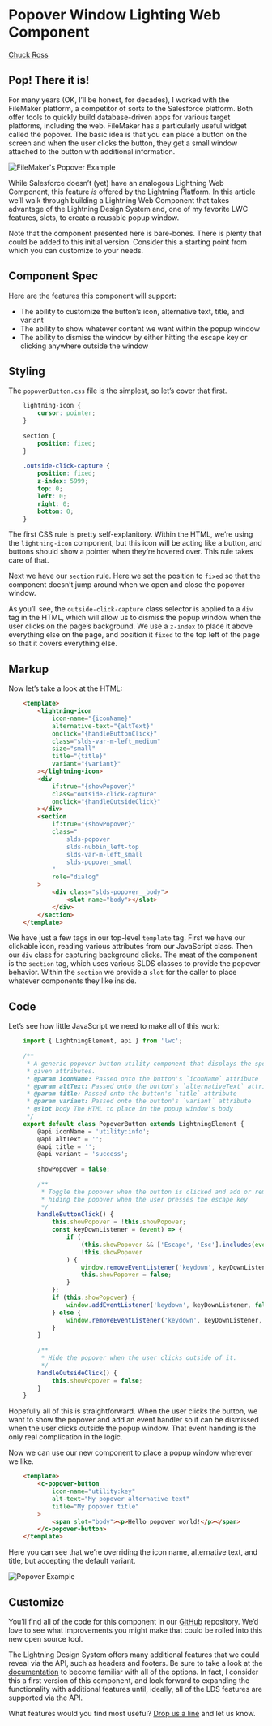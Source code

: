 # Popover Window Lighting Web Component

[Chuck Ross](https://www.tython.co/)

Pop! There it is!
-----------------

For many years (OK, I’ll be honest, for decades), I worked with the FileMaker platform, a competitor of sorts to the Salesforce platform. Both offer tools to quickly build database-driven apps for various target platforms, including the web. FileMaker has a particularly useful widget called the popover. The basic idea is that you can place a button on the screen and when the user clicks the button, they get a small window attached to the button with additional information.

![FileMaker's Popover Example](https://tython.co/images/2024-01-12-fm-popover.png)

While Salesforce doesn’t (yet) have an analogous Lightning Web Component, this feature _is_ offered by the Lightning Platform. In this article we’ll walk through building a Lightning Web Component that takes advantage of the Lightning Design System and, one of my favorite LWC features, slots, to create a reusable popup window.

Note that the component presented here is bare-bones. There is plenty that could be added to this initial version. Consider this a starting point from which you can customize to your needs.

Component Spec
--------------

Here are the features this component will support:

*   The ability to customize the button’s icon, alternative text, title, and variant
*   The ability to show whatever content we want within the popup window
*   The ability to dismiss the window by either hitting the escape key or clicking anywhere outside the window

Styling
-------

The `popoverButton.css` file is the simplest, so let’s cover that first.
```css
    lightning-icon {
        cursor: pointer;
    }
    
    section {
        position: fixed;
    }
    
    .outside-click-capture {
        position: fixed;
        z-index: 5999;
        top: 0;
        left: 0;
        right: 0;
        bottom: 0;
    }
```    

The first CSS rule is pretty self-explanitory. Within the HTML, we’re using the `lightning-icon` component, but this icon will be acting like a button, and buttons should show a pointer when they’re hovered over. This rule takes care of that.

Next we have our `section` rule. Here we set the position to `fixed` so that the component doesn’t jump around when we open and close the popover window.

As you’ll see, the `outside-click-capture` class selector is applied to a `div` tag in the HTML, which will allow us to dismiss the popup window when the user clicks on the page’s background. We use a `z-index` to place it above everything else on the page, and position it `fixed` to the top left of the page so that it covers everything else.

Markup
------

Now let’s take a look at the HTML:
```html
    <template>
        <lightning-icon
            icon-name="{iconName}"
            alternative-text="{altText}"
            onclick="{handleButtonClick}"
            class="slds-var-m-left_medium"
            size="small"
            title="{title}"
            variant="{variant}"
        ></lightning-icon>
        <div
            if:true="{showPopover}"
            class="outside-click-capture"
            onclick="{handleOutsideClick}"
        ></div>
        <section
            if:true="{showPopover}"
            class="
                slds-popover
                slds-nubbin_left-top
                slds-var-m-left_small
                slds-popover_small
            "
            role="dialog"
        >
            <div class="slds-popover__body">
                <slot name="body"></slot>
            </div>
        </section>
    </template>
```    

We have just a few tags in our top-level `template` tag. First we have our clickable icon, reading various attributes from our JavaScript class. Then our `div` class for capturing background clicks. The meat of the component is the `section` tag, which uses various SLDS classes to provide the popover behavior. Within the `section` we provide a `slot` for the caller to place whatever components they like inside.

Code
----

Let’s see how little JavaScript we need to make all of this work:
```javascript
    import { LightningElement, api } from 'lwc';
    
    /**
     * A generic popover button utility component that displays the specified icon name with the
     * given attributes.
     * @param iconName: Passed onto the button's `iconName` attribute
     * @param altText: Passed onto the button's `alternativeText` attribute
     * @param title: Passed onto the button's `title` attribute
     * @param variant: Passed onto the button's `variant` attribute
     * @slot body The HTML to place in the popup window's body
     */
    export default class PopoverButton extends LightningElement {
        @api iconName = 'utility:info';
        @api altText = '';
        @api title = '';
        @api variant = 'success';
    
        showPopover = false;
    
        /**
         * Toggle the popover when the button is clicked and add or remove an event listener for
         * hiding the popover when the user presses the escape key
         */
        handleButtonClick() {
            this.showPopover = !this.showPopover;
            const keyDownListener = (event) => {
                if (
                    (this.showPopover && ['Escape', 'Esc'].includes(event.key)) ||
                    !this.showPopover
                ) {
                    window.removeEventListener('keydown', keyDownListener, false);
                    this.showPopover = false;
                }
            };
            if (this.showPopover) {
                window.addEventListener('keydown', keyDownListener, false);
            } else {
                window.removeEventListener('keydown', keyDownListener, false);
            }
        }
    
        /**
         * Hide the popover when the user clicks outside of it.
         */
        handleOutsideClick() {
            this.showPopover = false;
        }
    }
```    

Hopefully all of this is straightforward. When the user clicks the button, we want to show the popover and add an event handler so it can be dismissed when the user clicks outside the popup window. That event handing is the only real complication in the logic.

Now we can use our new component to place a popup window wherever we like.
```html
    <template>
        <c-popover-button
            icon-name="utility:key"
            alt-text="My popover alternative text"
            title="My popover title"
        >
            <span slot="body"><p>Hello popover world!</p></span>
        </c-popover-button>
    </template>
```

Here you can see that we’re overriding the icon name, alternative text, and title, but accepting the default variant.

![Popover Example](https://tython.co/images/2024-01-12-popover.png)

Customize
---------

You’ll find all of the code for this component in our [GitHub](https://github.com/tythonco/lwc-popover-window) repository. We’d love to see what improvements you might make that could be rolled into this new open source tool.

The Lightning Design System offers many additional features that we could reveal via the API, such as headers and footers. Be sure to take a look at the [documentation](https://www.lightningdesignsystem.com/components/popovers/) to become familiar with all of the options. In fact, I consider this a first version of this component, and look forward to expanding the functionality with additional features until, ideally, all of the LDS features are supported via the API.

What features would you find most useful? [Drop us a line](mailto:support@tython.co?subject=Popup%20Window%20Article) and let us know.
